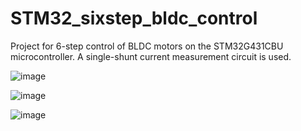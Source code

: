 # STM32_sixstep_bldc_control
Project for 6-step control of BLDC motors on the STM32G431CBU microcontroller.
A single-shunt current measurement circuit is used.

![image](https://github.com/user-attachments/assets/d2b7815b-20a1-4a50-847d-cedd1ee08832)

![image](https://github.com/user-attachments/assets/6a7c862c-7ae8-4fdb-8a9e-e32d6c3500b0)

![image](https://github.com/user-attachments/assets/f70d36e4-ddb6-417b-95f1-0184e7104f38)
